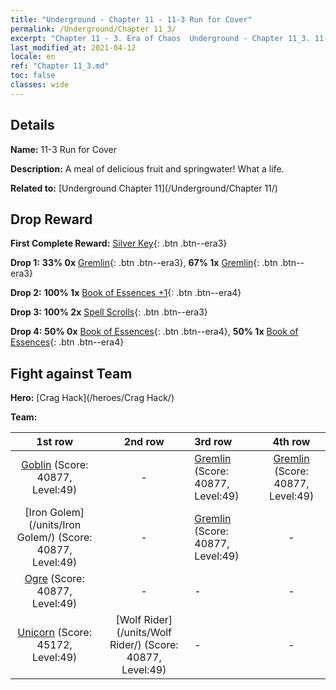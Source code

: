 ```yaml
---
title: "Underground - Chapter 11 - 11-3 Run for Cover"
permalink: /Underground/Chapter 11_3/
excerpt: "Chapter 11 - 3. Era of Chaos  Underground - Chapter 11_3. 11-3 Run for Cover"
last_modified_at: 2021-04-12
locale: en
ref: "Chapter 11_3.md"
toc: false
classes: wide
---
```


## Details

 **Name:** 11-3 Run for Cover

 **Description:** A meal of delicious fruit and springwater! What a life.

 **Related to:** [Underground Chapter 11](/Underground/Chapter 11/)

## Drop Reward

 **First Complete Reward:** [Silver Key](/Items/con_693/){: .btn .btn--era3}

 **Drop 1:** **33% 0x** [Gremlin](/Items/unt_235/){: .btn .btn--era3}, **67% 1x** [Gremlin](/Items/unt_235/){: .btn .btn--era3}

 **Drop 2:** **100% 1x** [Book of Essences +1](/Items/mat_46/){: .btn .btn--era4}

 **Drop 3:** **100% 2x** [Spell Scrolls](/Items/con_694/){: .btn .btn--era3}

 **Drop 4:** **50% 0x** [Book of Essences](/Items/mat_39/){: .btn .btn--era4}, **50% 1x** [Book of Essences](/Items/mat_39/){: .btn .btn--era4}


## Fight against Team
 **Hero:** [Crag Hack](/heroes/Crag Hack/)

 **Team:**


  | 1st row | 2nd row | 3rd row | 4th row |
  |:----:|:----:|:----|:----:|
  | [Goblin](/units/Goblin/) (Score: 40877, Level:49)  | - | [Gremlin](/units/Gremlin/) (Score: 40877, Level:49)  | [Gremlin](/units/Gremlin/) (Score: 40877, Level:49)  |
  | [Iron Golem](/units/Iron Golem/) (Score: 40877, Level:49)  | - | [Gremlin](/units/Gremlin/) (Score: 40877, Level:49)  | - |
  | [Ogre](/units/Ogre/) (Score: 40877, Level:49)  | - | - | - |
  | [Unicorn](/units/Unicorn/) (Score: 45172, Level:49)  | [Wolf Rider](/units/Wolf Rider/) (Score: 40877, Level:49)  | - | - |



